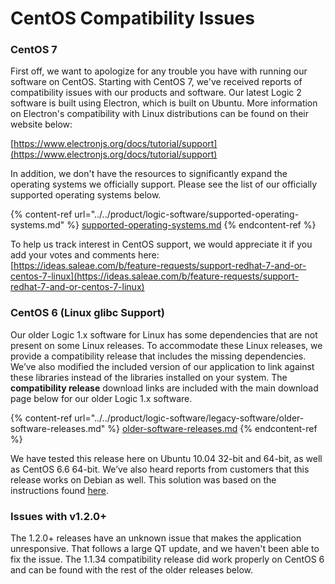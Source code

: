# CentOS Compatibility Issues

### CentOS 7

First off, we want to apologize for any trouble you have with running our software on CentOS. Starting with CentOS 7, we've received reports of compatibility issues with our products and software. Our latest Logic 2 software is built using Electron, which is built on Ubuntu. More information on Electron's compatibility with Linux distributions can be found on their website below:

[https://www.electronjs.org/docs/tutorial/support](https://www.electronjs.org/docs/tutorial/support)

In addition, we don't have the resources to significantly expand the operating systems we officially support. Please see the list of our officially supported operating systems below.

{% content-ref url="../../product/logic-software/supported-operating-systems.md" %}
[supported-operating-systems.md](../../product/logic-software/supported-operating-systems.md)
{% endcontent-ref %}

To help us track interest in CentOS support, we would appreciate it if you add your votes and comments here:\
[https://ideas.saleae.com/b/feature-requests/support-redhat-7-and-or-centos-7-linux](https://ideas.saleae.com/b/feature-requests/support-redhat-7-and-or-centos-7-linux)

### CentOS 6 (Linux glibc Support)

Our older Logic 1.x software for Linux has some dependencies that are not present on some Linux releases. To accommodate these Linux releases, we provide a compatibility release that includes the missing dependencies. We’ve also modified the included version of our application to link against these libraries instead of the libraries installed on your system. The **compatibility release** download links are included with the main download page below for our older Logic 1.x software.

{% content-ref url="../../product/logic-software/legacy-software/older-software-releases.md" %}
[older-software-releases.md](../../product/logic-software/legacy-software/older-software-releases.md)
{% endcontent-ref %}

We have tested this release here on Ubuntu 10.04 32-bit and 64-bit, as well as CentOS 6.6 64-bit. We’ve also heard reports from customers that this release works on Debian as well. This solution was based on the instructions found [here](http://forums.debian.net/viewtopic.php?p=546372#p546372).

### Issues with v1.2.0+

The 1.2.0+ releases have an unknown issue that makes the application unresponsive. That follows a large QT update, and we haven't been able to fix the issue. The 1.1.34 compatibility release did work properly on CentOS 6 and can be found with the rest of the older releases below.
